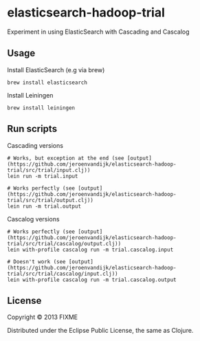# elasticsearch-hadoop-trial

Experiment in using ElasticSearch with Cascading and Cascalog

## Usage

Install ElasticSearch (e.g via brew)

    brew install elasticsearch

Install Leiningen

    brew install leiningen
    
## Run scripts

Cascading versions

    # Works, but exception at the end (see [output](https://github.com/jeroenvandijk/elasticsearch-hadoop-trial/src/trial/input.clj))
    lein run -m trial.input

    # Works perfectly (see [output](https://github.com/jeroenvandijk/elasticsearch-hadoop-trial/src/trial/output.clj))
    lein run -m trial.output

Cascalog versions

    # Works perfectly (see [output](https://github.com/jeroenvandijk/elasticsearch-hadoop-trial/src/trial/cascalog/output.clj))
    lein with-profile cascalog run -m trial.cascalog.input

    # Doesn't work (see [output](https://github.com/jeroenvandijk/elasticsearch-hadoop-trial/src/trial/cascalog/input.clj))
    lein with-profile cascalog run -m trial.cascalog.output

## License

Copyright © 2013 FIXME

Distributed under the Eclipse Public License, the same as Clojure.
